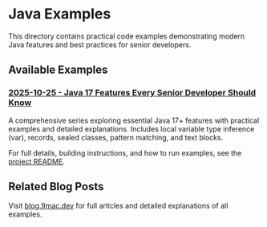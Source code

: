 # Java Examples

This directory contains practical code examples demonstrating modern Java features and best practices for senior developers.

## Available Examples

### [2025-10-25 - Java 17 Features Every Senior Developer Should Know](./2025-10-25-java17-features-every-senior-developer-should-know/)

A comprehensive series exploring essential Java 17+ features with practical examples and detailed explanations. Includes local variable type inference (var), records, sealed classes, pattern matching, and text blocks.

For full details, building instructions, and how to run examples, see the [project README](./2025-10-25-java17-features-every-senior-developer-should-know/README.md).

## Related Blog Posts

Visit [blog.9mac.dev](https://blog.9mac.dev) for full articles and detailed explanations of all examples.
